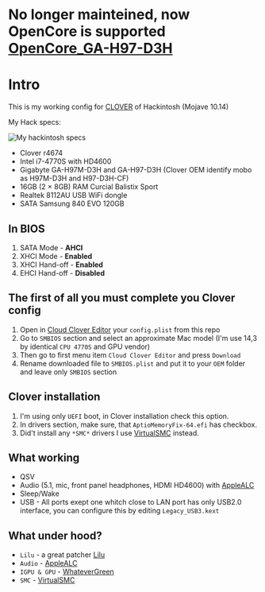 # No longer mainteined, now OpenCore is supported [OpenCore_GA-H97-D3H](https://github.com/korzhyk/OpenCore_GA-H97-D3H)
# Intro

This is my working config for [CLOVER][Clover] of Hackintosh (Mojave 10.14)

My Hack specs:

![My hackintosh specs][System Info]

* Clover r4674
* Intel i7-4770S with HD4600
* Gigabyte GA-H97M-D3H and GA-H97-D3H (Clover OEM identify mobo as H97M-D3H and H97-D3H-CF)
* 16GB (2 × 8GB) RAM Curcial Balistix Sport
* Realtek 8112AU USB WiFi dongle
* SATA Samsung 840 EVO 120GB


## In BIOS

1. SATA Mode - **AHCI**
2. XHCI Mode - **Enabled**
3. XHCI Hand-off - **Enabled**
4. EHCI Hand-off - **Disabled**

## The first of all you must complete you Clover config

1. Open in [Cloud Clover Editor][CCE] your `config.plist` from this repo
2. Go to `SMBIOS` section and select an approximate Mac model (I'm use 14,3 by identical `CPU 4770S` and GPU vendor)
3. Then go to first menu item `Cloud Clover Editor` and press `Download`
4. Rename downloaded file to `SMBIOS.plist` and put it to your `OEM` folder and leave only `SMBIOS` section


## Clover installation

1. I'm using only `UEFI` boot, in Clover installation check this option.
2. In drivers section, make sure, that `AptioMemoryFix-64.efi` has checkbox.
3. Did't install any `*SMC*` drivers I use [VirtualSMC][VirtualSMC] instead.

## What working

* QSV
* Audio (5.1, mic, front panel headphones, HDMI HD4600) with [AppleALC][AppleALC]
* Sleep/Wake
* USB - All ports exept one whitch close to LAN port has only USB2.0 interface, you can configure this by editing `Legacy_USB3.kext`

## What under hood?

* `Lilu` - a great patcher [Lilu][Lilu]
* `Audio` - [AppleALC][AppleALC]
* `IGPU & GPU` - [WhateverGreen][WhateverGreen]
* `SMC` - [VirtualSMC][VirtualSMC]

[Z370]: https://github.com/korzhyk/CLOVER-Z370-AORUS-Gaming-7
[AppleALC]: https://github.com/acidanthera/AppleALC
[WhateverGreen]: https://github.com/acidanthera/WhateverGreen
[VirtualSMC]: https://github.com/acidanthera/VirtualSMC
[Lilu]: https://github.com/acidanthera/Lilu
[Clover]: http://sourceforge.net/projects/cloverefiboot/
[System Info]: ./misc/Screenshots/System_Info.png
[CCE]: http://cloudclovereditor.altervista.org/
